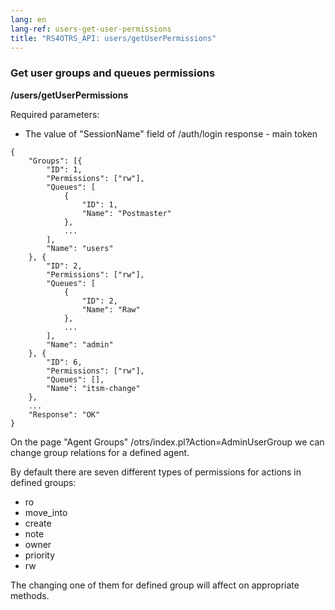 ```yaml
---
lang: en
lang-ref: users-get-user-permissions
title: "RS4OTRS_API: users/getUserPermissions"
---
```


### Get user groups and queues permissions

**/users/getUserPermissions**

Required parameters:

- The value of "SessionName" field of /auth/login response - main token

```
{
    "Groups": [{
        "ID": 1,
        "Permissions": ["rw"],
        "Queues": [
            {
                "ID": 1,
                "Name": "Postmaster"
            },
            ...
        ],
        "Name": "users"
    }, {
        "ID": 2,
        "Permissions": ["rw"],
        "Queues": [
            {
                "ID": 2,
                "Name": "Raw"
            },
            ...
        ],
        "Name": "admin"
    }, {
        "ID": 6,
        "Permissions": ["rw"],
        "Queues": [],
        "Name": "itsm-change"
    },
    ...
    "Response": "OK"
}
```

On the page "Agent Groups" /otrs/index.pl?Action=AdminUserGroup we can change
group relations for a defined agent.

By default there are seven different types of permissions for actions in defined
groups:

- ro
- move\_into
- create
- note
- owner
- priority
- rw

The changing one of them for defined group will affect on appropriate methods.
